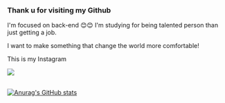 ### Thank u for visiting my Github

I'm focused on back-end  😊😊
I'm studying for being talented person than just getting a job.

I want to make something that change the world more comfortable!

<!--
**hadongkyoun/hadongkyoun** is a ✨ _special_ ✨ repository because its `README.md` (this file) appears on your GitHub profile.

Here are some ideas to get you started:

- 🔭 I’m currently working on ...
- 🌱 I’m currently learning ...
- 👯 I’m looking to collaborate on ...
- 🤔 I’m looking for help with ...
- 💬 Ask me about ...
- 📫 How to reach me: ...
- 😄 Pronouns: ...
- ⚡ Fun fact: ...
-->

<p>This is my Instagram<br></p>
  <a href="https://www.instagram.com/dev._.had/" target="_blank"><img src="https://img.shields.io/badge/Instagram-E4405F?style=flat-    square&logo=Instagram&logoColor=white"/>
<br><br>
  

![Anurag's GitHub stats](https://github-readme-stats.vercel.app/api?username=hadongkyoun&show_icons=true&theme=radical)
